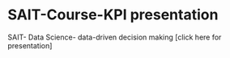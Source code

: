# SAIT-Course-KPI presentation
SAIT- Data Science- data-driven decision making
[click here for presentation]
